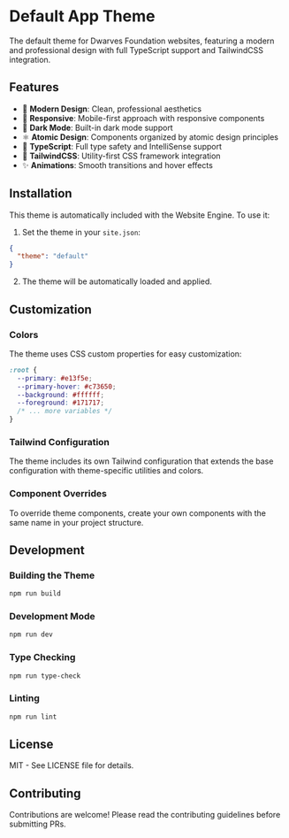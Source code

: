 # Default App Theme

The default theme for Dwarves Foundation websites, featuring a modern and professional design with full TypeScript support and TailwindCSS integration.

## Features

- 🎨 **Modern Design**: Clean, professional aesthetics
- 📱 **Responsive**: Mobile-first approach with responsive components
- 🌙 **Dark Mode**: Built-in dark mode support
- ⚛️ **Atomic Design**: Components organized by atomic design principles
- 🎯 **TypeScript**: Full type safety and IntelliSense support
- 🎨 **TailwindCSS**: Utility-first CSS framework integration
- ✨ **Animations**: Smooth transitions and hover effects

## Installation

This theme is automatically included with the Website Engine. To use it:

1. Set the theme in your `site.json`:

```json
{
  "theme": "default"
}
```

2. The theme will be automatically loaded and applied.

## Customization

### Colors

The theme uses CSS custom properties for easy customization:

```css
:root {
  --primary: #e13f5e;
  --primary-hover: #c73650;
  --background: #ffffff;
  --foreground: #171717;
  /* ... more variables */
}
```

### Tailwind Configuration

The theme includes its own Tailwind configuration that extends the base configuration with theme-specific utilities and colors.

### Component Overrides

To override theme components, create your own components with the same name in your project structure.

## Development

### Building the Theme

```bash
npm run build
```

### Development Mode

```bash
npm run dev
```

### Type Checking

```bash
npm run type-check
```

### Linting

```bash
npm run lint
```

## License

MIT - See LICENSE file for details.

## Contributing

Contributions are welcome! Please read the contributing guidelines before submitting PRs.
